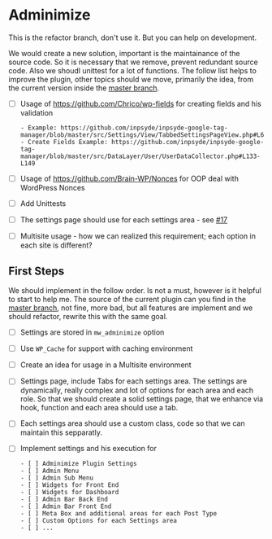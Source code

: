 # Adminimize

This is the refactor branch, don't use it. But you can help on development.

We would create a new solution, important is the maintainance of the source code. So it is necessary that we remove, prevent redundant source code. Also we shoudl unittest for a lot of functions. The follow list helps to improve the plugin, other topics should we move, primarily the idea, from the current version inside the [master branch](https://github.com/bueltge/Adminimize/tree/master).

- [ ] Usage of https://github.com/Chrico/wp-fields for creating fields and his validation

      - Example: https://github.com/inpsyde/inpsyde-google-tag-manager/blob/master/src/Settings/View/TabbedSettingsPageView.php#L61
      - Create Fields Example: https://github.com/inpsyde/inpsyde-google-tag-manager/blob/master/src/DataLayer/User/UserDataCollector.php#L133-L149

- [ ] Usage of https://github.com/Brain-WP/Nonces for OOP deal with WordPress Nonces
- [ ] Add Unittests 
- [ ] The settings page should use for each settings area - see [#17](https://github.com/bueltge/Adminimize/issues/17)
- [ ] Multisite usage - how we can realized this requirement; each option in each site is different?

## First Steps
We should implement in the follow order. Is not a must, however is it helpful to start to help me. The source of the current plugin can you find in the [master branch](https://github.com/bueltge/adminimize/tree/master), not fine, more bad, but all features are implement and we should refactor, rewrite this with the same goal.

- [ ] Settings are stored in `mw_adminimize` option
- [ ] Use `WP_Cache` for support with caching environment
- [ ] Create an idea for usage in a Multisite environment
- [ ] Settings page, include Tabs for each settings area. The settings are dynamically, really complex and lot of options for each area and each role. So that we should create a solid settings page, that we enhance via hook, function and each area should use a tab.
- [ ] Each settings area should use a custom class, code so that we can maintain this sepparatly.
- [ ] Implement settings and his execution for

      - [ ] Adminimize Plugin Settings
      - [ ] Admin Menu
      - [ ] Admin Sub Menu
      - [ ] Widgets for Front End
      - [ ] Widgets for Dashboard
      - [ ] Admin Bar Back End
      - [ ] Admin Bar Front End
      - [ ] Meta Box and additional areas for each Post Type
      - [ ] Custom Options for each Settings area
      - [ ] ...
